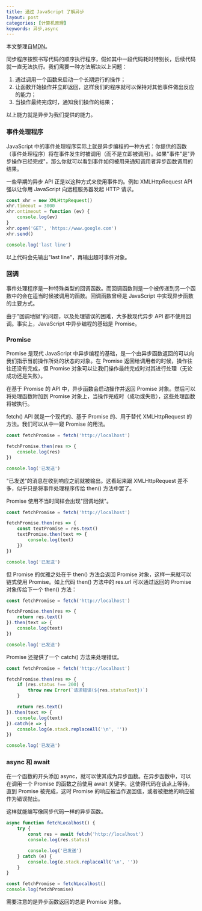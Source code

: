 ```yaml
---
title: 通过 JavaScript 了解异步
layout: post
categories: [计算机原理]
keywords: 异步,async
---
```


本文整理自[MDN](https://developer.mozilla.org/zh-CN/docs/Learn/JavaScript/Asynchronous)。

同步程序按照书写代码的顺序执行程序，假如其中一段代码耗时特别长，后续代码就一直无法执行。我们需要一种方法解决以上问题：

1. 通过调用一个函数来启动一个长期运行的操作；
2. 让函数开始操作并立即返回，这样我们的程序就可以保持对其他事件做出反应的能力；
3. 当操作最终完成时，通知我们操作的结果；

以上能力就是异步为我们提供的能力。

### 事件处理程序

JavaScript 中的事件处理程序实际上就是异步编程的一种方式：你提供的函数（事件处理程序）将在事件发生时被调用（而不是立即被调用）。如果"事件"是"异步操作已经完成"，那么你就可以看到事件如何被用来通知调用者异步函数调用的结果。

一些早期的异步 API 正是以这种方式来使用事件的。例如 XMLHttpRequest API 强以让你用 JavaScript 向远程服务器发起 HTTP 请求。

```javascript
const xhr = new XMLHttpRequest()
xhr.timeout = 3000
xhr.ontimeout = function (ev) { 
    console.log(ev)
}
xhr.open('GET', 'https://www.google.com')
xhr.send()

console.log('last line')
```

以上代码会先输出"last line"，再输出超时事件对象。

### 回调

事件处理程序是一种特殊类型的回调函数。而回调函数则是一个被传递到另一个函数中的会在适当时候被调用的函数。回调函数曾经是 JavaScript 中实现异步函数的主要方式。

由于"回调地狱"的问题，以及处理错误的困难，大多数现代异步 API 都不使用回调。事实上，JavaScript 中异步编程的基础是 Promise。

### Promise

Promise 是现代 JavaScript 中异步编程的基础，是一个由异步函数返回的可以向我们指示当前操作所处的状态的对象。在 Promise 返回给调用者的时候，操作往往还没有完成，但 Promise 对象可以让我们操作最终完成时对其进行处理（无论成功还是失败）。

在基于 Promise 的 API 中，异步函数会启动操作并返回 Promise 对象。然后可以将处理函数附加到 Promise 对象上，当操作完成时（成功或失败），这些处理函数将被执行。

fetch() API 就是一个现代的、基于 Promise 的、用于替代 XMLHttpRequest 的方法。我们可以从中一窥 Promise 的用法。

```javascript
const fetchPromise = fetch('http://localhost')

fetchPromise.then(res => {
    console.log(res)
})

console.log('已发送')
```

"已发送"的消息在收到响应之前就被输出。这看起来跟 XMLHttpRequest 差不多，似乎只是将事件处理程序传给 then() 方法中罢了。

Promise 使用不当时同样会出现"回调地狱"。

```javascript
const fetchPromise = fetch('http://localhost')

fetchPromise.then(res => {
    const textPromise = res.text()
    textPromise.then(text => {
        console.log(text)
    })
})

console.log('已发送')
```

但 Promise 的优雅之处在于 then() 方法会返回 Promise 对象，这样一来就可以链式使用 Promise。如上代码 then() 方法中的 res.url 可以通过返回的 Promise 对象传给下一个 then() 方法：

```javascript
const fetchPromise = fetch('http://localhost')

fetchPromise.then(res => {
    return res.text()
}).then(text => {
    console.log(text)
})

console.log('已发送')
```

Promise 还提供了一个 catch() 方法来处理错误。

```javascript
const fetchPromise = fetch('http://localhost')

fetchPromise.then(res => {
    if (res.status !== 200) {
        throw new Error(`请求错误(${res.statusText})`)
    }

    return res.text()
}).then(text => {
    console.log(text)
}).catch(e => {
    console.log(e.stack.replaceAll('\n', ''))
})

console.log('已发送')
```

### async 和 await

在一个函数的开头添加 async，就可以使其成为异步函数。在异步函数中，可以在调用一个 Promise 的函数之前使用 await 关键字。这使得代码在该点上等待，直到 Promise 被完成，这时 Promise 的响应被当作返回值，或者被拒绝的响应被作为错误抛出。

这样就能编写像同步代码一样的异步函数。

```javascript
async function fetchLocalhost() {
    try {
        const res = await fetch('http://localhost')
        console.log(res.status)

        console.log('已发送')
    } catch (e) {
        console.log(e.stack.replaceAll('\n', ''))
    }
}

const fetchPromise = fetchLocalhost()
console.log(fetchPromise)
```

需要注意的是异步函数返回的总是 Promise 对象。
